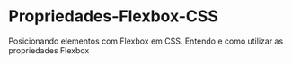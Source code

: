 # Propriedades-Flexbox-CSS
Posicionando elementos com Flexbox em CSS. Entendo e como utilizar as propriedades Flexbox
